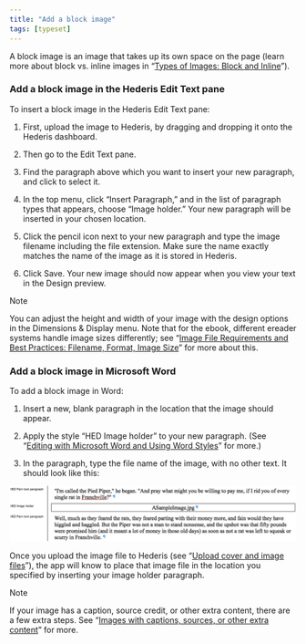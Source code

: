 ```yaml
---
title: "Add a block image"
tags: [typeset]
---
```

 
<html><body><section data-type="chapter" class="hsecchapter" data-hederis-type="hsecchapter" id="add-an-image" data-pi-attrs="id: add-an-image; data-tags: typeset;" role="doc-chapter" data-tags="typeset" data-author-name=" " data-book-title=" " title="Add a block image"><p class="hblkp" data-hederis-type="hblkp" id="p7kbP1KKp">A block image is an image that takes up its own space on the page (learn more about block vs. inline images in &#8220;<a href="{% link _docs/block-and-inline-images.md %}" class="hspana" data-hederis-type="hspana" id="p80z5cMaB">Types of Images: Block and Inline</a>&#8221;).</p><section class="hwprsubsection" data-hederis-type="hwprsubsection" id="pdc44UHpW" data-type="subsection" title="Add a block image in the Hederis Edit Text pane"><h1 data-hederis-type="hblktitle" class="hblktitle" id="psl3evEdK">Add a block image in the Hederis Edit Text pane</h1><p class="hblkp" data-hederis-type="hblkp" id="p69Y75Fwu">To insert a block image in the Hederis Edit Text pane:</p><ol class="hwprnumlist" data-hederis-type="hwprnumlist" id="pjXzU0W6I"><li class="hblkoli" data-hederis-type="hblkoli" id="liV97j3GcF"><p class="hblkoli" data-hederis-type="hblklip" id="ptAnbFhCa">First, upload the image to Hederis, by dragging and dropping it onto the Hederis dashboard.</p></li><li class="hblkoli" data-hederis-type="hblkoli" id="li6siLfVev"><p class="hblkoli" data-hederis-type="hblklip" id="pblhXxYQk">Then go to the Edit Text pane.</p></li><li class="hblkoli" data-hederis-type="hblkoli" id="livykqV6WU"><p class="hblkoli" data-hederis-type="hblklip" id="p4JW8rw4u">Find the paragraph above which you want to insert your new paragraph, and click to select it.</p></li><li class="hblkoli" data-hederis-type="hblkoli" id="li08rj2R2t"><p class="hblkoli" data-hederis-type="hblklip" id="pyVlURJRJ">In the top menu, click &#8220;Insert Paragraph,&#8221; and in the list of paragraph types that appears, choose &#8220;Image holder.&#8221; Your new paragraph will be inserted in your chosen location. </p></li><li class="hblkoli" data-hederis-type="hblkoli" id="liq5C5DApc"><p class="hblkoli" data-hederis-type="hblklip" id="p8xI3ZYCY">Click the pencil icon next to your new paragraph and type the image filename including the file extension. Make sure the name exactly matches the name of the image as it is stored in Hederis.</p></li><li class="hblkoli" data-hederis-type="hblkoli" id="liK5DRbKd8"><p class="hblkoli" data-hederis-type="hblklip" id="pPvg6mSif">Click Save. Your new image should now appear when you view your text in the Design preview.</p></li></ol></section><aside class="hwprbox box" data-hederis-type="hwprbox" id="pStzqlbFX" data-type="sidebar"><p class="hblktype" data-hederis-type="hblktype" id="pLKedN9Vj">Note</p><p class="hblkp" data-hederis-type="hblkp" id="p5BZTYXHN">You can adjust the height and width of your image with the design options in the Dimensions &amp; Display menu. Note that for the ebook, different ereader systems handle image sizes differently; see &#8220;<a href="{% link _docs/image_best_practices.md %}" class="hspana" data-hederis-type="hspana" id="p9Qc9JzBB">Image File Requirements and Best Practices: Filename, Format, Image Size</a>&#8221; for more about this.</p></aside><section class="hwprsubsection" data-hederis-type="hwprsubsection" id="phIVhBFI0" data-type="subsection" title="Add a block image in Microsoft Word"><h1 data-hederis-type="hblktitle" class="hblktitle" id="puGvQhFEX">Add a block image in Microsoft Word</h1><p class="hblkp" data-hederis-type="hblkp" id="pcy1E2tLD">To add a block image in Word:</p><ol class="hwprnumlist" data-hederis-type="hwprnumlist" id="pf9F5kE7a"><li class="hblkoli" data-hederis-type="hblkoli" id="li538h7a8N"><p class="hblkoli" data-hederis-type="hblklip" id="pXp9afxAm">Insert a new, blank paragraph in the location that the image should appear.</p></li><li class="hblkoli" data-hederis-type="hblkoli" id="liGT32LR9N"><p class="hblkoli" data-hederis-type="hblklip" id="pTimBjenM">Apply the style &#8220;HED Image holder&#8221; to your new paragraph. (See &#8220;<a href="{% link _docs/fine-tune-styles.md %}" class="hspana" data-hederis-type="hspana" id="pBOb6XlVb">Editing with Microsoft Word and Using Word Styles</a>&#8221; for more.)</p></li><li class="hblkoli" data-hederis-type="hblkoli" id="liMMW9moHo"><p class="hblkoli" data-hederis-type="hblklip" id="pm0b0DQo5">In the paragraph, type the file name of the image, with no other text. It should look like this:</p></li></ol><img data-hederis-type="hblkimg" class="hblkimg" id="ph1ii9omE" src="/images/image1.png" data-img-src="/images/image1.png"/><p class="hblkp" data-hederis-type="hblkp" id="pjs1DwS6Z">Once you upload the image file to Hederis (see &#8220;<a href="{% link _docs/upload-a-cover.md %}" class="hspana" data-hederis-type="hspana" id="pBPhd3jSx">Upload cover and image files</a>&#8221;), the app will know to place that image file in the location you specified by inserting your image holder paragraph.</p></section><aside class="hwprbox box" data-hederis-type="hwprbox" id="p7eOJUBjX" data-type="sidebar"><p class="hblktype" data-hederis-type="hblktype" id="p4JjAfLaQ">Note</p><p class="hblkp" data-hederis-type="hblkp" id="pHpH2JPxm">If your image has a caption, source credit, or other extra content, there are a few extra steps. See &#8220;<a href="{% link _docs/images-with-captions-etc.md %}" class="hspana" data-hederis-type="hspana" id="pLHHJ9YQH">Images with captions, sources, or other extra content</a>&#8221; for more.</p></aside></section></body></html>

